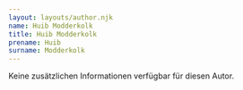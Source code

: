 ```yaml
---
layout: layouts/author.njk
name: Huib Modderkolk
title: Huib Modderkolk
prename: Huib
surname: Modderkolk
---
```

Keine zusätzlichen Informationen verfügbar für diesen Autor.
